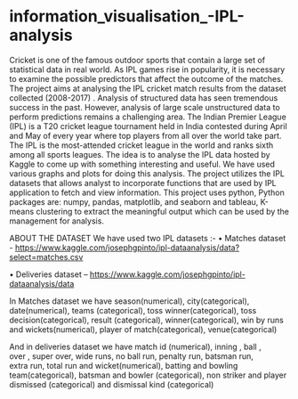 # information_visualisation_-IPL-analysis
Cricket is one of the famous outdoor sports that contain a large set of statistical data in real
world. As IPL games rise in popularity, it is necessary to examine the possible predictors that
affect the outcome of the matches. The project aims at analysing the IPL cricket match results
from the dataset collected (2008-2017) . Analysis of structured data has seen tremendous
success in the past. However, analysis of large scale unstructured data to perform
predictions remains a challenging area. The Indian Premier League (IPL) is a T20
cricket league tournament held in India contested during April and May of every year where
top players from all over the world take part. The IPL is the most-attended cricket
league in the world and ranks sixth among all sports leagues. The idea is to analyse the IPL
data hosted by Kaggle to come up with something interesting and useful. We have
used various graphs and plots for doing this analysis. The project utilizes the IPL datasets that
allows analyst to incorporate functions that are used by IPL application to fetch and view
information. This project uses python, Python packages are: numpy, pandas, matplotlib, and
seaborn and tableau, K-means clustering to extract the meaningful output which can be used
by the management for analysis.





ABOUT THE DATASET
We	have	used	two	IPL	datasets	:-
• Matches	dataset	- https://www.kaggle.com/josephgpinto/ipl-dataanalysis/data?select=matches.csv	

• Deliveries	dataset	– https://www.kaggle.com/josephgpinto/ipl-dataanalysis/data	

In	Matches	dataset	we	have	season(numerical),	city(categorical),	
date(numerical),	teams	(categorical),	toss	winner(categorical),	toss	
decision(categorical),	result	(categorical),	winner(categorical),	win	
by	runs	and	wickets(numerical),	player	of	match(categorical),	
venue(categorical)


And	in	deliveries	dataset	we	have	match	id	(numerical),	inning	,	ball	,	
over	,	super	over,	wide	runs,	no	ball	run,	penalty	run,	batsman	run,	
extra	run,	total	run	and	wicket(numerical),	batting	and	bowling	
team(categorical),	batsman	and	bowler	(categorical),	non	striker	and	
player	dismissed	(categorical)	and	dismissal	kind	(categorical)

